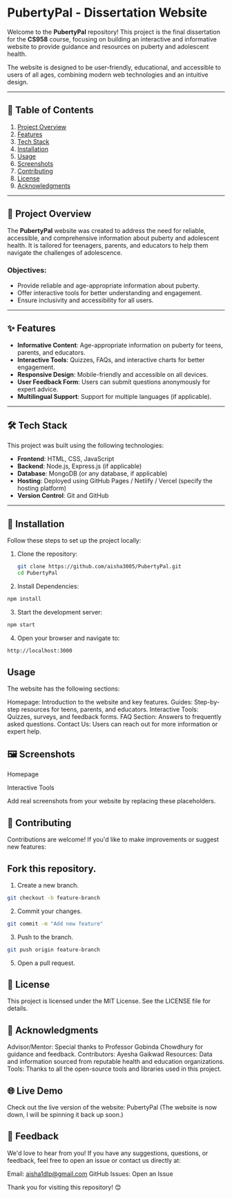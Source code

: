 # PubertyPal - Dissertation Website

Welcome to the **PubertyPal** repository! This project is the final dissertation for the **CS958** course, focusing on building an interactive and informative website to provide guidance and resources on puberty and adolescent health. 

The website is designed to be user-friendly, educational, and accessible to users of all ages, combining modern web technologies and an intuitive design.

---

## 📖 Table of Contents

1. [Project Overview](#project-overview)
2. [Features](#features)
3. [Tech Stack](#tech-stack)
4. [Installation](#installation)
5. [Usage](#usage)
6. [Screenshots](#screenshots)
7. [Contributing](#contributing)
8. [License](#license)
9. [Acknowledgments](#acknowledgments)

---

## 📝 Project Overview

The **PubertyPal** website was created to address the need for reliable, accessible, and comprehensive information about puberty and adolescent health. It is tailored for teenagers, parents, and educators to help them navigate the challenges of adolescence.

### Objectives:
- Provide reliable and age-appropriate information about puberty.
- Offer interactive tools for better understanding and engagement.
- Ensure inclusivity and accessibility for all users.

---

## ✨ Features

- **Informative Content**: Age-appropriate information on puberty for teens, parents, and educators.
- **Interactive Tools**: Quizzes, FAQs, and interactive charts for better engagement.
- **Responsive Design**: Mobile-friendly and accessible on all devices.
- **User Feedback Form**: Users can submit questions anonymously for expert advice.
- **Multilingual Support**: Support for multiple languages (if applicable).

---

## 🛠️ Tech Stack

This project was built using the following technologies:

- **Frontend**: HTML, CSS, JavaScript
- **Backend**: Node.js, Express.js (if applicable)
- **Database**: MongoDB (or any database, if applicable)
- **Hosting**: Deployed using GitHub Pages / Netlify / Vercel (specify the hosting platform)
- **Version Control**: Git and GitHub

---

## 🚀 Installation

Follow these steps to set up the project locally:

1. Clone the repository:

   ```bash
   git clone https://github.com/aisha3005/PubertyPal.git
   cd PubertyPal

2. Install Dependencies:
  ```bash
  npm install
```
3. Start the development server:

````bash
npm start
````
4. Open your browser and navigate to:
````bash
http://localhost:3000
````

## Usage
The website has the following sections:

Homepage: Introduction to the website and key features.
Guides: Step-by-step resources for teens, parents, and educators.
Interactive Tools: Quizzes, surveys, and feedback forms.
FAQ Section: Answers to frequently asked questions.
Contact Us: Users can reach out for more information or expert help.

## 🖼️ Screenshots
Homepage

Interactive Tools

Add real screenshots from your website by replacing these placeholders.

## 🤝 Contributing
Contributions are welcome! If you'd like to make improvements or suggest new features:

## Fork this repository.
1. Create a new branch.
````bash
git checkout -b feature-branch
````
2. Commit your changes.
````bash
git commit -m "Add new feature"
````
3. Push to the branch.
````bash
git push origin feature-branch
````
5. Open a pull request.
   
## 📝 License
This project is licensed under the MIT License. See the LICENSE file for details.

## 🙏 Acknowledgments
Advisor/Mentor: Special thanks to Professor Gobinda Chowdhury for guidance and feedback.
Contributors: Ayesha Gaikwad
Resources: Data and information sourced from reputable health and education organizations.
Tools: Thanks to all the open-source tools and libraries used in this project.

## 🌐 Live Demo
Check out the live version of the website: PubertyPal (The website is now down, I will be spinning it back up soon.)

## 💬 Feedback
We'd love to hear from you! If you have any suggestions, questions, or feedback, feel free to open an issue or contact us directly at:

Email: aisha1dlp@gmail.com
GitHub Issues: Open an Issue

Thank you for visiting this repository! 😊


